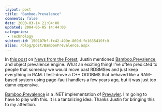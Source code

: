 ```yaml
---
layout: post
title: "Bamboo.Prevalence"
comments: false
date: 2003-03-14 21:04:00
updated: 2004-05-05 14:44:00
categories:
 - Technology
subtext-id: 150107bf-fc42-499e-869d-fe1635410fc0
alias: /blog/post/BambooPrevalence.aspx
---
```



In [this post](http://pinetree-tech.com/weblog/archives/2003/03/14.shtml#000237) on [News from the Forest](http://pinetree-tech.com/weblog/), Justin mentioned [Bamboo.Prevalence](http://bbooprevalence.sourceforge.net/), and object prevalence engine. What an exciting thing! I've often predicted to people that someday we would move past RDBMSes and just keep everything in RAM. I test-drove a C++ OODBMS that behaved like a RAM-based system using page-fault handlers a few years ago, but it was just too damn expensive.

[Bamboo.Prevalence](http://bbooprevalence.sourceforge.net/) is a .NET implementation of [Prevayler](http://www.prevayler.org/index.jsp). I'm going to have to play with this. It is a tantalizing idea. Thanks Justin for bringing this to my attention.
